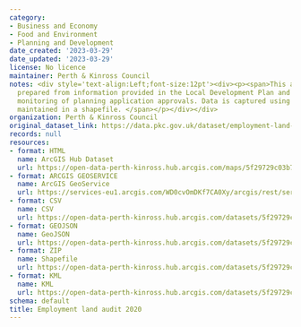 ```yaml
---
category:
- Business and Economy
- Food and Environment
- Planning and Development
date_created: '2023-03-29'
date_updated: '2023-03-29'
license: No licence
maintainer: Perth & Kinross Council
notes: <div style='text-align:Left;font-size:12pt'><div><p><span>This audit has been
  prepared from information provided in the Local Development Plan and through the
  monitoring of planning application approvals. Data is captured using ArcGIS and
  maintained in a shapefile. </span></p></div></div>
organization: Perth & Kinross Council
original_dataset_link: https://data.pkc.gov.uk/dataset/employment-land-audit-20201
records: null
resources:
- format: HTML
  name: ArcGIS Hub Dataset
  url: https://open-data-perth-kinross.hub.arcgis.com/maps/5f29729c03b74e0eacc90e218dc01d9a_8
- format: ARCGIS GEOSERVICE
  name: ArcGIS GeoService
  url: https://services-eu1.arcgis.com/WD0cvOmDKf7CA0Xy/arcgis/rest/services/Employment_Land_Audit_2020/FeatureServer/8
- format: CSV
  name: CSV
  url: https://open-data-perth-kinross.hub.arcgis.com/datasets/5f29729c03b74e0eacc90e218dc01d9a_8.csv?outSR=%7B%22latestWkid%22%3A27700%2C%22wkid%22%3A27700%7D
- format: GEOJSON
  name: GeoJSON
  url: https://open-data-perth-kinross.hub.arcgis.com/datasets/5f29729c03b74e0eacc90e218dc01d9a_8.geojson?outSR=%7B%22latestWkid%22%3A27700%2C%22wkid%22%3A27700%7D
- format: ZIP
  name: Shapefile
  url: https://open-data-perth-kinross.hub.arcgis.com/datasets/5f29729c03b74e0eacc90e218dc01d9a_8.zip?outSR=%7B%22latestWkid%22%3A27700%2C%22wkid%22%3A27700%7D
- format: KML
  name: KML
  url: https://open-data-perth-kinross.hub.arcgis.com/datasets/5f29729c03b74e0eacc90e218dc01d9a_8.kml?outSR=%7B%22latestWkid%22%3A27700%2C%22wkid%22%3A27700%7D
schema: default
title: Employment land audit 2020
---
```

